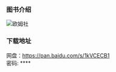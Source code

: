 ### 图书介绍
![欧姆社](https://cdnimg.mr-wu.cn/wp-content/uploads/2017/11/%E6%AC%A7%E5%A7%86%E7%A4%BE%E5%AD%A6%E4%B9%A0%E6%BC%AB%E7%94%BB%E5%85%A8%E9%9B%86-1.jpg)

### 下载地址
网盘：https://pan.baidu.com/s/1kVCECB1  
密码: ****<!--m6jg-->